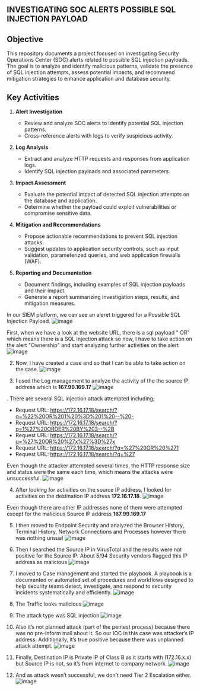 ## INVESTIGATING SOC ALERTS POSSIBLE SQL INJECTION PAYLOAD ##


## Objective
This repository documents a project focused on investigating Security Operations Center (SOC) alerts related to possible SQL injection payloads. The goal is to analyze and identify malicious patterns, validate the presence of SQL injection attempts, assess potential impacts, and recommend mitigation strategies to enhance application and database security.


## Key Activities
1. **Alert Investigation**
   - Review and analyze SOC alerts to identify potential SQL injection patterns.
   - Cross-reference alerts with logs to verify suspicious activity.

2. **Log Analysis**
   - Extract and analyze HTTP requests and responses from application logs.
   - Identify SQL injection payloads and associated parameters.

3. **Impact Assessment**
   - Evaluate the potential impact of detected SQL injection attempts on the database and application.
   - Determine whether the payload could exploit vulnerabilities or compromise sensitive data.

4. **Mitigation and Recommendations**
   - Propose actionable recommendations to prevent SQL injection attacks.
   - Suggest updates to application security controls, such as input validation, parameterized queries, and web application firewalls (WAF).

5. **Reporting and Documentation**
   - Document findings, including examples of SQL injection payloads and their impact.
   - Generate a report summarizing investigation steps, results, and mitigation measures.



In our SIEM platform, we can see an aleret triggered for a Possible SQL Injection Payload. 
![image](https://github.com/user-attachments/assets/53de9975-1408-4713-81df-4fff9ce9a3ab)


First, when we have a look at the website URL, there is a sql payload " OR" which means there is a SQL injection attack so now, I have to take action on the alert "Ownership" and start analyzing further activities on the alert
![image](https://github.com/user-attachments/assets/fc43aa59-84e7-471b-853a-8669c823bb0e)

2. Now, I have created a case and so that I can be able to take action on the case.
   ![image](https://github.com/user-attachments/assets/12f4c337-0b60-4e0f-9f54-be16a83b308c)

3. I used the Log management to analyze the activity of the the source IP address which is <b>167.99.169.17</b>
   ![image](https://github.com/user-attachments/assets/840374a3-6697-495a-bc9e-561d400a5d98)
   
. There are several SQL injection attack attempted including;
- Request URL: https://172.16.17.18/search/?q=%22%20OR%201%20%3D%201%20--%20-
- Request URL: https://172.16.17.18/search/?q=1%27%20ORDER%20BY%203--%2B
- Request URL: https://172.16.17.18/search/?q=%27%20OR%20%27x%27%3D%27x
- Request URL: https://172.16.17.18/search/?q=%27%20OR%20%271
- Request URL: https://172.16.17.18/search/?q=%27

Even though the attacker attempted several times, the HTTP response size and status were the same each time, which means the attacks were unsuccessful.
![image](https://github.com/user-attachments/assets/a9d2cd23-a971-4f33-bbe9-85573fd923a0)

4. After looking for activities on the source IP address, I looked for activities on the destination IP address <b>172.16.17.18</b>. 
![image](https://github.com/user-attachments/assets/4933ca8b-621f-47a7-beee-76e67023ab28)

Even though there are other IP addresses none of them were attempted except for the malicious Source IP address  <b>167.99.169.17</b>

5. I then moved to Endpoint Security and analyzed the Browser History, Terminal History, Network Connections and Processes however there was nothing unsual
![image](https://github.com/user-attachments/assets/cee729ec-5ca8-4902-b6b9-c80ef4699a63)


6. Then I searched the Source IP in VirusTotal and the results were not positive for the Source IP. About 5/94 Security vendors flagged this IP address as malicious
 ![image](https://github.com/user-attachments/assets/76f45703-510d-4cb6-b699-8d62aa95c0af)

7. I moved to Case management and started the playbook. A playbook is a documented or automated set of procedures and workflows designed to help security teams detect, investigate, and respond to security incidents systematically and efficiently.
   ![image](https://github.com/user-attachments/assets/5dac4aaf-f3f6-43ef-a19e-d9dbd1e7d7fe)

8. The Traffic looks malicious
   ![image](https://github.com/user-attachments/assets/5a5901d3-63af-4a86-bb91-7170e50ad2f8)


9. The attack type was SQL injection
![image](https://github.com/user-attachments/assets/31219212-4b8e-475b-948d-68e2515a52fe)


10. Also it’s not planned attack (part of the pentest process) because there was no pre-inform mail about it. So our IOC in this case was attacker’s IP address. Additionally, it’s true positive because there was unplanned attack attempt.
![image](https://github.com/user-attachments/assets/a6965de8-693a-47a3-a04b-17f3e2732604)


11. Finally, Destination IP is Private IP of Class B as it starts with (172.16.x.x) but Source IP is not, so it’s from internet to company network.
    ![image](https://github.com/user-attachments/assets/474ce27c-99e8-4644-a8eb-08f9c232c5cf)


12. And as attack wasn’t successful, we don’t need Tier 2 Escalation either.
   ![image](https://github.com/user-attachments/assets/c81637bc-a55b-43ec-bda2-48b6df63a435)






  

